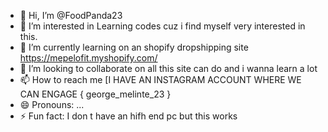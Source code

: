 - 👋 Hi, I’m @FoodPanda23
- 👀 I’m interested in Learning codes cuz i find myself very interested in this.
- 🌱 I’m currently learning on an shopify dropshipping site https://mepelofit.myshopify.com/
- 💞️ I’m looking to collaborate on all this site can do and i wanna learn a lot
- 📫 How to reach me [I HAVE AN INSTAGRAM ACCOUNT WHERE WE CAN ENGAGE { george_melinte_23 }
- 😄 Pronouns: ...
- ⚡ Fun fact: I don t have an hifh end pc but this works

<!---
FoodPanda23/FoodPanda23 is a ✨ special ✨ repository because its `README.md` (this file) appears on your GitHub profile.
You can click the Preview link to take a look at your changes.
--->
